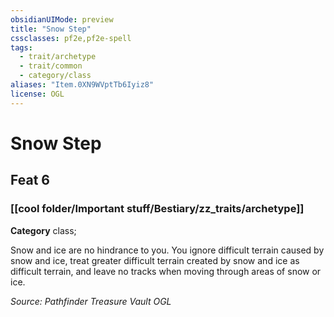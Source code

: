 ```yaml
---
obsidianUIMode: preview
title: "Snow Step"
cssclasses: pf2e,pf2e-spell
tags:
  - trait/archetype
  - trait/common
  - category/class
aliases: "Item.0XN9WVptTb6Iyiz8"
license: OGL
---
```

# Snow Step
## Feat 6
### [[cool folder/Important stuff/Bestiary/zz_traits/archetype]]

**Category** class; 




Snow and ice are no hindrance to you. You ignore difficult terrain caused by snow and ice, treat greater difficult terrain created by snow and ice as difficult terrain, and leave no tracks when moving through areas of snow or ice.

*Source: Pathfinder Treasure Vault*
*OGL*